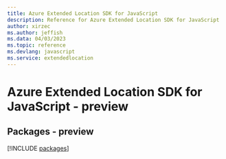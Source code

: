 ```yaml
---
title: Azure Extended Location SDK for JavaScript
description: Reference for Azure Extended Location SDK for JavaScript
author: xirzec
ms.author: jeffish
ms.data: 04/03/2023
ms.topic: reference
ms.devlang: javascript
ms.service: extendedlocation
---
```

# Azure Extended Location SDK for JavaScript - preview
## Packages - preview
[!INCLUDE [packages](extended-location-index.md)]